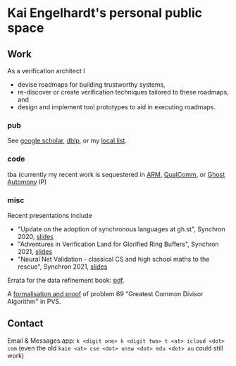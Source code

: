 # Kai Engelhardt's personal public space

## Work

As a verification architect I
- devise roadmaps for building trustworthy systems,
- re-discover or create verification techniques tailored to these roadmaps, and
- design and implement tool prototypes to aid in executing roadmaps.

### pub

See
[google scholar](https://scholar.google.com/citations?user=U0CkrxkAAAAJ&hl=en),
[dblp](https://dblp.uni-trier.de/pid/54/1933.html), or my [local list](pubs/kai-e-pubs.html).

### code

tba (currently my recent work is sequestered in [ARM](https://www.arm.com), [QualComm](https://www.qualcomm.com), or [Ghost Automony](https://www.ghostautonomy.com) IP)

### misc

Recent presentations include
- "Update on the adoption of synchronous languages at gh.st", Synchron 2020, [slides](http://synchron2020.inria.fr/slides/thu_0900_engelhardt.pdf)
- "Adventures in Verification Land for Glorified Ring Buffers", Synchron 2021, [slides](http://synchron2021.inria.fr/slides/synchron2021-engelhardt-1.pdf)
- "Neural Net Validation - classical CS and high school maths to the rescue", Synchron 2021, [slides](http://synchron2021.inria.fr/slides/synchron2021-engelhardt-0.pdf)

Errata for the data refinement book: [pdf](pubs/dRE1998/errata.pdf).

A [formalisation and proof](misc/PVS/problem69) of problem 69 "Greatest Common Divisor Algorithm" in PVS.

<!-- ## Life -->

<!-- ### lit -->

<!-- ### music -->

<!-- ### food -->

## Contact

Email & Messages.app: `k <digit one> k <digit two> t <at> icloud <dot> com` (even the old `kaie <at> cse <dot> unsw <dot> edu <dot> au` could still work)
